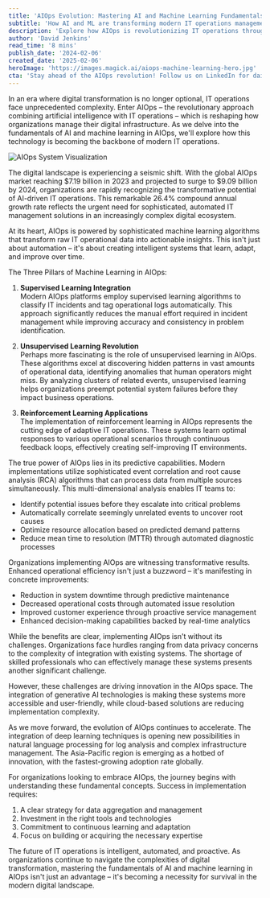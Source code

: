 ```yaml
---
title: 'AIOps Evolution: Mastering AI and Machine Learning Fundamentals for Modern IT Operations'
subtitle: 'How AI and ML are transforming modern IT operations management'
description: 'Explore how AIOps is revolutionizing IT operations through AI and machine learning, with market growth reaching $7.19 billion in 2023 and projected to hit $9.09 billion by 2024. Learn about the three pillars of machine learning in AIOps and how organizations are achieving transformative results through predictive capabilities and advanced analytics.'
author: 'David Jenkins'
read_time: '8 mins'
publish_date: '2024-02-06'
created_date: '2025-02-06'
heroImage: 'https://images.magick.ai/aiops-machine-learning-hero.jpg'
cta: 'Stay ahead of the AIOps revolution! Follow us on LinkedIn for daily insights on AI-powered IT operations and digital transformation strategies.'
---
```


In an era where digital transformation is no longer optional, IT operations face unprecedented complexity. Enter AIOps – the revolutionary approach combining artificial intelligence with IT operations – which is reshaping how organizations manage their digital infrastructure. As we delve into the fundamentals of AI and machine learning in AIOps, we'll explore how this technology is becoming the backbone of modern IT operations.

![AIOps System Visualization](https://i.magick.ai/PIXE/1738899711180_magick_img.webp)

The digital landscape is experiencing a seismic shift. With the global AIOps market reaching $7.19 billion in 2023 and projected to surge to $9.09 billion by 2024, organizations are rapidly recognizing the transformative potential of AI-driven IT operations. This remarkable 26.4% compound annual growth rate reflects the urgent need for sophisticated, automated IT management solutions in an increasingly complex digital ecosystem.

At its heart, AIOps is powered by sophisticated machine learning algorithms that transform raw IT operational data into actionable insights. This isn't just about automation – it's about creating intelligent systems that learn, adapt, and improve over time.

The Three Pillars of Machine Learning in AIOps:

1. **Supervised Learning Integration**  
   Modern AIOps platforms employ supervised learning algorithms to classify IT incidents and tag operational logs automatically. This approach significantly reduces the manual effort required in incident management while improving accuracy and consistency in problem identification.

2. **Unsupervised Learning Revolution**  
   Perhaps more fascinating is the role of unsupervised learning in AIOps. These algorithms excel at discovering hidden patterns in vast amounts of operational data, identifying anomalies that human operators might miss. By analyzing clusters of related events, unsupervised learning helps organizations preempt potential system failures before they impact business operations.

3. **Reinforcement Learning Applications**  
   The implementation of reinforcement learning in AIOps represents the cutting edge of adaptive IT operations. These systems learn optimal responses to various operational scenarios through continuous feedback loops, effectively creating self-improving IT environments.

The true power of AIOps lies in its predictive capabilities. Modern implementations utilize sophisticated event correlation and root cause analysis (RCA) algorithms that can process data from multiple sources simultaneously. This multi-dimensional analysis enables IT teams to:

- Identify potential issues before they escalate into critical problems
- Automatically correlate seemingly unrelated events to uncover root causes
- Optimize resource allocation based on predicted demand patterns
- Reduce mean time to resolution (MTTR) through automated diagnostic processes

Organizations implementing AIOps are witnessing transformative results. Enhanced operational efficiency isn't just a buzzword – it's manifesting in concrete improvements:

- Reduction in system downtime through predictive maintenance
- Decreased operational costs through automated issue resolution
- Improved customer experience through proactive service management
- Enhanced decision-making capabilities backed by real-time analytics

While the benefits are clear, implementing AIOps isn't without its challenges. Organizations face hurdles ranging from data privacy concerns to the complexity of integration with existing systems. The shortage of skilled professionals who can effectively manage these systems presents another significant challenge.

However, these challenges are driving innovation in the AIOps space. The integration of generative AI technologies is making these systems more accessible and user-friendly, while cloud-based solutions are reducing implementation complexity.

As we move forward, the evolution of AIOps continues to accelerate. The integration of deep learning techniques is opening new possibilities in natural language processing for log analysis and complex infrastructure management. The Asia-Pacific region is emerging as a hotbed of innovation, with the fastest-growing adoption rate globally.

For organizations looking to embrace AIOps, the journey begins with understanding these fundamental concepts. Success in implementation requires:

1. A clear strategy for data aggregation and management
2. Investment in the right tools and technologies
3. Commitment to continuous learning and adaptation
4. Focus on building or acquiring the necessary expertise

The future of IT operations is intelligent, automated, and proactive. As organizations continue to navigate the complexities of digital transformation, mastering the fundamentals of AI and machine learning in AIOps isn't just an advantage – it's becoming a necessity for survival in the modern digital landscape.